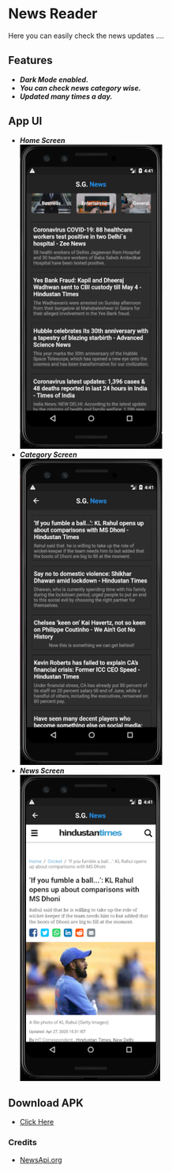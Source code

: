 # News Reader

Here you can easily check the news updates .... 

## Features
- ***Dark Mode enabled.***
- ***You can check news category wise.***
- ***Updated many times a day.***

## App UI
- ***Home Screen***<br>
![HomeScreen](assets/HomeScreen.png)  
- ***Category Screen***<br>
![CategoryScreen](assets/Category_UI.png)
- ***News Screen***<br>
![NewsScreen](assets/News_Display.png)

## Download APK
- [Click Here](https://drive.google.com/file/d/1OKokk2hfRUfE7Rv_Rz69_cOAznUo48Wh/view?usp=sharing)

### Credits 
- [NewsApi.org](https://newsapi.org/)
